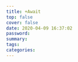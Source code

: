 ```yaml
---
title: +Await
top: false
cover: false
date: 2020-04-09 16:37:02
password:
summary:
tags:
categories:
---
```


